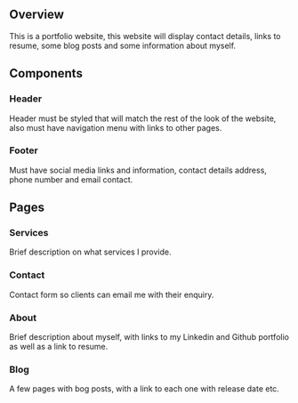## Overview
This is a portfolio website, this website will display contact details,
links to resume, some blog posts and some information about myself.

## Components

### Header
Header must be styled that will match the rest of the look of the website, also must have navigation menu with links to other pages.

### Footer
Must have social media links and information, contact details address, phone number and email contact.

## Pages
### Services
Brief description on what services I provide.

### Contact
Contact form so clients can email me with their enquiry.

### About
Brief description about myself, with links to my Linkedin and Github portfolio as well as a link to resume. 

### Blog
A few pages with bog posts, with a link to each one with release date etc.
